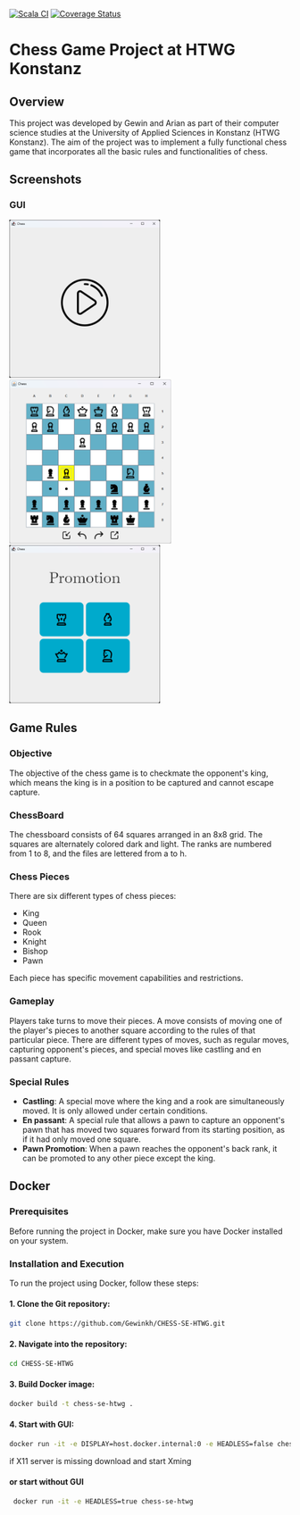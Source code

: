 [![Scala CI](https://github.com/Gewinkh/CHESS-SE-HTWG/actions/workflows/scala.yml/badge.svg)](https://github.com/Gewinkh/CHESS-SE-HTWG/actions/workflows/scala.yml)
[![Coverage Status](https://coveralls.io/repos/github/Gewinkh/CHESS-SE-HTWG/badge.svg?branch=master)](https://coveralls.io/github/Gewinkh/CHESS-SE-HTWG?branch=master)
# Chess Game Project at HTWG Konstanz

## Overview

This project was developed by Gewin and Arian as part of their computer science studies at the University of Applied Sciences in Konstanz (HTWG Konstanz). The aim of the project was to implement a fully functional chess game that incorporates all the basic rules and functionalities of chess.

## Screenshots

### GUI
<a href="https://raw.githubusercontent.com/Gewinkh/CHESS-SE-HTWG/main/assets/start.png"><img src="assets/start.png" width="270px"/></a>
<a href="https://raw.githubusercontent.com/Gewinkh/CHESS-SE-HTWG/main/assets/game.png"><img src="assets/game.png" width="290px"/>
<a href="https://raw.githubusercontent.com/Gewinkh/CHESS-SE-HTWG/main/assets/promotion.png"><img src="assets/promotion.png" width="270px"/></a></a>

## Game Rules

### Objective

The objective of the chess game is to checkmate the opponent's king, which means the king is in a position to be captured and cannot escape capture.

### ChessBoard

The chessboard consists of 64 squares arranged in an 8x8 grid. The squares are alternately colored dark and light. The ranks are numbered from 1 to 8, and the files are lettered from a to h.

### Chess Pieces

There are six different types of chess pieces:
- King
- Queen
- Rook
- Knight
- Bishop
- Pawn

Each piece has specific movement capabilities and restrictions.

### Gameplay

Players take turns to move their pieces. A move consists of moving one of the player's pieces to another square according to the rules of that particular piece. There are different types of moves, such as regular moves, capturing opponent's pieces, and special moves like castling and en passant capture.

### Special Rules

- **Castling**: A special move where the king and a rook are simultaneously moved. It is only allowed under certain conditions.
- **En passant**: A special rule that allows a pawn to capture an opponent's pawn that has moved two squares forward from its starting position, as if it had only moved one square.
- **Pawn Promotion**: When a pawn reaches the opponent's back rank, it can be promoted to any other piece except the king.

## Docker

### Prerequisites

Before running the project in Docker, make sure you have Docker installed on your system.

### Installation and Execution

To run the project using Docker, follow these steps:

#### 1. Clone the Git repository:

   ```sh
   git clone https://github.com/Gewinkh/CHESS-SE-HTWG.git
   ```
#### 2. Navigate into the repository:

   ```sh
   cd CHESS-SE-HTWG
   ```
#### 3. Build Docker image:

   ```sh
   docker build -t chess-se-htwg .
   ```
#### 4. Start with GUI:

   ```sh
   docker run -it -e DISPLAY=host.docker.internal:0 -e HEADLESS=false chess-se-htwg
   ```

   if X11 server is missing download and start Xming
#### or start without GUI
  ```sh
   docker run -it -e HEADLESS=true chess-se-htwg
   ```
